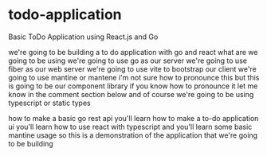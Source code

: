 # todo-application

Basic ToDo Application using React.js and Go

we're going to be building a to do application with go and react what are we going to be using we're going to use go as our server we're going to use fiber as our web server we're going to use vite to bootstrap our client we're going to use mantine or mantene i'm not sure how to pronounce this but this is going to be our component library if you know how to pronounce it let me know in the comment section below and of course we're going to be using typescript or static types

how to make a basic go rest api you'll learn how to make a to-do application ui you'll learn how to use react with typescript and you'll learn some basic mantine usage so this is a demonstration of the application that we're going to be building
